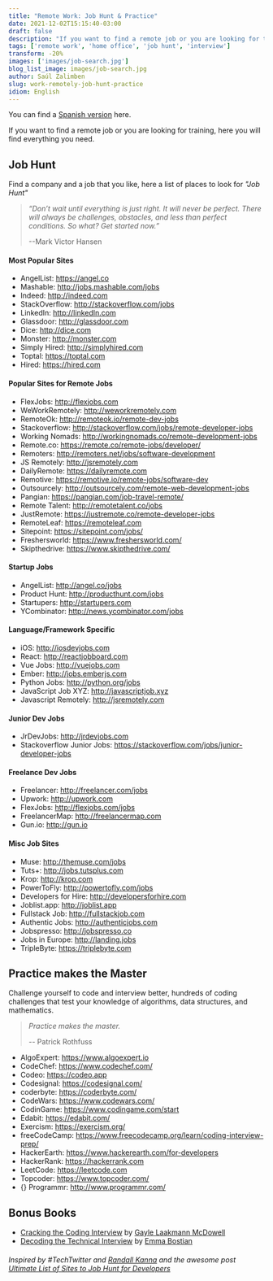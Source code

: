 ```yaml
---
title: "Remote Work: Job Hunt & Practice"
date: 2021-12-02T15:15:40-03:00
draft: false
description: "If you want to find a remote job or you are looking for training, here you will find everything you need"
tags: ['remote work', 'home office', 'job hunt', 'interview']
transform: -20%
images: ['images/job-search.jpg']
blog_list_image: images/job-search.jpg
author: Saúl Zalimben
slug: work-remotely-job-hunt-practice
idiom: English
---
```


You can find a [Spanish version](blog/spanish/posts/trabajo-remoto-busqueda-capacitacion/) here.

If you want to find a remote job or you are looking for training, 
here you will find everything you need.

## Job Hunt

Find a company and a job that you like, here a list of places to look for *"Job Hunt"*

> *“Don’t wait until everything is just right. It will never be perfect. There will always be challenges, obstacles, and less than perfect conditions. So what? Get started now.”*
>
>--Mark Victor Hansen

#### Most Popular Sites
- AngelList: https://angel.co
- Mashable: http://jobs.mashable.com/jobs
- Indeed: http://indeed.com
- StackOverflow: http://stackoverflow.com/jobs 
- LinkedIn: http://linkedIn.com
- Glassdoor: http://glassdoor.com
- Dice: http://dice.com
- Monster: http://monster.com
- Simply Hired: http://simplyhired.com
- Toptal: https://toptal.com
- Hired: https://hired.com

#### Popular Sites for Remote Jobs
- FlexJobs: http://flexjobs.com
- WeWorkRemotely: http://weworkremotely.com
- RemoteOk: http://remoteok.io/remote-dev-jobs 
- Stackoverflow: http://stackoverflow.com/jobs/remote-developer-jobs
- Working Nomads: http://workingnomads.co/remote-development-jobs
- Remote.co: https://remote.co/remote-jobs/developer/
- Remoters: http://remoters.net/jobs/software-development
- JS Remotely: http://jsremotely.com
- DailyRemote: https://dailyremote.com
- Remotive: https://remotive.io/remote-jobs/software-dev
- Outsourcely: http://outsourcely.com/remote-web-development-jobs
- Pangian: https://pangian.com/job-travel-remote/
- Remote Talent: http://remotetalent.co/jobs 
- JustRemote: https://justremote.co/remote-developer-jobs
- RemoteLeaf: https://remoteleaf.com
- Sitepoint: https://sitepoint.com/jobs/
- Freshersworld: https://www.freshersworld.com/
- Skipthedrive: https://www.skipthedrive.com/

#### Startup Jobs
- AngelList: http://angel.co/jobs
- Product Hunt: http://producthunt.com/jobs
- Startupers: http://startupers.com
- YCombinator: http://news.ycombinator.com/jobs

#### Language/Framework Specific
- iOS: http://iosdevjobs.com
- React: http://reactjobboard.com
- Vue Jobs: http://vuejobs.com
- Ember: http://jobs.emberjs.com
- Python Jobs: http://python.org/jobs
- JavaScript Job XYZ: http://javascriptjob.xyz
- Javascript Remotely: http://jsremotely.com

#### Junior Dev Jobs
- JrDevJobs: http://jrdevjobs.com
- Stackoverflow Junior Jobs: https://stackoverflow.com/jobs/junior-developer-jobs

#### Freelance Dev Jobs
- Freelancer: http://freelancer.com/jobs
- Upwork: http://upwork.com
- FlexJobs: http://flexjobs.com/jobs
- FreelancerMap: http://freelancermap.com
- Gun.io: http://gun.io

#### Misc Job Sites
- Muse: http://themuse.com/jobs
- Tuts+: http://jobs.tutsplus.com
- Krop: http://krop.com
- PowerToFly: http://powertofly.com/jobs
- Developers for Hire: http://developersforhire.com 
- Joblist.app: http://joblist.app
- Fullstack Job: http://fullstackjob.com
- Authentic Jobs: http://authenticjobs.com
- Jobspresso: http://jobspresso.co
- Jobs in Europe: http://landing.jobs
- TripleByte: https://triplebyte.com

## Practice makes the Master

Challenge yourself to code and interview better, hundreds of coding challenges that test your knowledge of algorithms, data structures, and mathematics.

> *Practice makes the master.*
>
> -- Patrick Rothfuss

- AlgoExpert: https://www.algoexpert.io
- CodeChef: https://www.codechef.com/
- Codeo: https://codeo.app
- Codesignal: https://codesignal.com/
- coderbyte: https://coderbyte.com/
- CodeWars: https://www.codewars.com/
- CodinGame: https://www.codingame.com/start
- Edabit: https://edabit.com/
- Exercism: https://exercism.org/
- freeCodeCamp: https://www.freecodecamp.org/learn/coding-interview-prep/
- HackerEarth: https://www.hackerearth.com/for-developers
- HackerRank: https://hackerrank.com
- LeetCode: https://leetcode.com
- Topcoder: https://www.topcoder.com/
- {} Programmr: http://www.programmr.com/

## Bonus Books
- [Cracking the Coding Interview](https://www.amazon.com/dp/098478280X/?tag=javamysqlanta-20) by [Gayle Laakmann McDowell](https://www.gayle.com/)
- [Decoding the Technical Interview](https://technicalinterviews.dev/) by [Emma Bostian](https://twitter.com/EmmaBostian?s=20)

 
###### Inspired by #TechTwitter and [Randall Kanna](https://twitter.com/RandallKanna?s=20) and the awesome post [Ultimate List of Sites to Job Hunt for Developers](https://randallkanna.com/job-sites-for-developers/)


